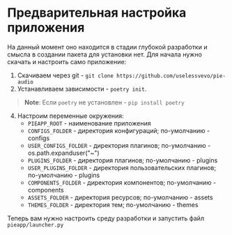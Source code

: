 # Предварительная настройка приложения

На данный момент оно находится в стадии глубокой разработки и смысла в создании пакета для установки нет. Для начала нужно скачать и настроить само приложение:

1. Скачиваем через git - `git clone https://github.com/uselessvevo/pie-audio`
2. Устанавливаем зависимости - `poetry init`. 
> **Note**: Если `poetry` не установлен - `pip install poetry`
4. Настроим переменные окружения:
   * `PIEAPP_ROOT` - наименование приложения
   * `CONFIGS_FOLDER` - директория конфигураций; по-умолчанию - configs
   * `USER_CONFIGS_FOLDER` - директория плагинов; по-умолчанию - os.path.expanduser("~")
   * `PLUGINS_FOLDER` - директория плагинов; по-умолчанию - plugins
   * `USER_PLUGINS_FOLDER` - директория пользовательских плагинов; по-умолчанию - plugins
   * `COMPONENTS_FOLDER` - директория компонентов; по-умолчанию - components
   * `ASSETS_FOLDER` - директория ресурсов; по-умолчанию - assets
   * `THEMES_FOLDER` - директория тем; по-умолчанию - themes

Теперь вам нужно настроить среду разработки и запустить файл `pieapp/launcher.py`
